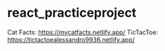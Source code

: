 # react_practiceproject

Cat Facts: https://mycatfacts.netlify.app/
TicTacToe: https://tictactoealessandro9936.netlify.app/
